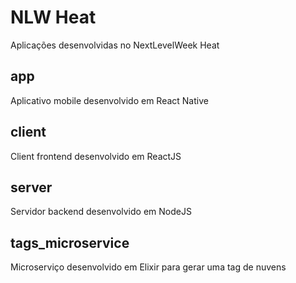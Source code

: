 # NLW Heat

Aplicações desenvolvidas no NextLevelWeek Heat

## app

Aplicativo mobile desenvolvido em React Native

## client

Client frontend desenvolvido em ReactJS

## server

Servidor backend desenvolvido em NodeJS

## tags_microservice

Microserviço desenvolvido em Elixir para gerar uma tag de nuvens
